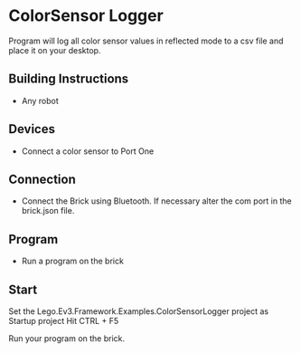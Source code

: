 ﻿# ColorSensor Logger
Program will log all color sensor values in reflected mode to a csv file and place it on your desktop.

## Building Instructions
* Any robot

## Devices
* Connect a color sensor to Port One

## Connection
* Connect the Brick using Bluetooth. If necessary alter the com port in the brick.json file.

## Program
* Run a program on the brick

## Start
Set the Lego.Ev3.Framework.Examples.ColorSensorLogger project as Startup project
Hit CTRL + F5

Run your program on the brick.
